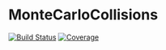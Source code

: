 # MonteCarloCollisions

[![Build Status](https://github.com/rouckas/MonteCarloCollisions.jl/workflows/CI/badge.svg)](https://github.com/rouckas/MonteCarloCollisions.jl/actions)
[![Coverage](https://codecov.io/gh/rouckas/MonteCarloCollisions.jl/branch/master/graph/badge.svg)](https://codecov.io/gh/rouckas/MonteCarloCollisions.jl)
